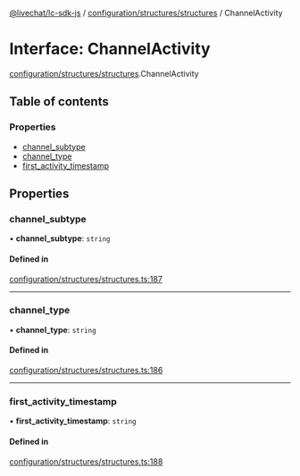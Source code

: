 [@livechat/lc-sdk-js](../README.md) / [configuration/structures/structures](../modules/configuration_structures_structures.md) / ChannelActivity

# Interface: ChannelActivity

[configuration/structures/structures](../modules/configuration_structures_structures.md).ChannelActivity

## Table of contents

### Properties

- [channel\_subtype](configuration_structures_structures.ChannelActivity.md#channel_subtype)
- [channel\_type](configuration_structures_structures.ChannelActivity.md#channel_type)
- [first\_activity\_timestamp](configuration_structures_structures.ChannelActivity.md#first_activity_timestamp)

## Properties

### channel\_subtype

• **channel\_subtype**: `string`

#### Defined in

[configuration/structures/structures.ts:187](https://github.com/livechat/lc-sdk-js/blob/8462be9/src/configuration/structures/structures.ts#L187)

___

### channel\_type

• **channel\_type**: `string`

#### Defined in

[configuration/structures/structures.ts:186](https://github.com/livechat/lc-sdk-js/blob/8462be9/src/configuration/structures/structures.ts#L186)

___

### first\_activity\_timestamp

• **first\_activity\_timestamp**: `string`

#### Defined in

[configuration/structures/structures.ts:188](https://github.com/livechat/lc-sdk-js/blob/8462be9/src/configuration/structures/structures.ts#L188)
